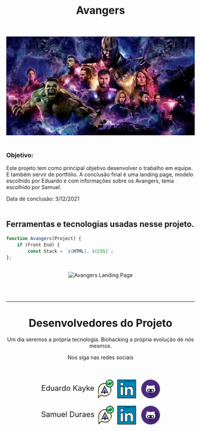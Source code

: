 <div>
    <h1 align='center'> Avangers </h1>
    <br><br>
    <img src="img/avangersreadme.jpg" alt="Avangers" width="800"></img>
    <br><br>
    <h3>Objetivo:</h3>
    <p>Este projeto tem como principal objetivo desenvolver o trabalho em equipe. E também servir de portfólio. A conclusão final é uma landing page, modelo escolhido por Eduardo e com informações sobre os Avangers, tema escolhido por Samuel.</p>
</div>

Data de conclusão: 3/12/2021<br><br>
## Ferramentas e tecnologias usadas nesse projeto.
 
```js
function Avangers(Project) {
    if (Front End) {
        const Stack = `${HTML}, ${CSS}`;
};
```
<br>

<div align="center">

<img src="img/videosite.gif" alt="Avangers Landing Page" width="800"/>

</div>

<br><br>

---
<div>
    <h1 align="center">Desenvolvedores do Projeto</h1>
    <p align="center">Um dia seremos a própria tecnologia. Biohacking a própria evolução de nós mesmos.</p>
    <p align="center">Nos siga nas redes sociais</p>
    <br>
    <div>
        <div>
            <p style="font-size: 20px" align="center">Eduardo Kayke <a href="https://web.telegram.org/z/#-1582796052" target='_blank'><img align="center" src="img/telegram.png" target='_blank' alt="telegram Eduardo" height="50" width="50" /></a> <a href="https://linkedin.com/in/eduardokaykedasilva" target="blank"><img align="center" src="img/linkedin.png" alt="Linkedin Eduardo" height="50" width="50" /></a> 
            <a href="https://github.com/EduardoKayke" target="blank"><img align="center" src="img/github.png" alt="Github Eduardo" height="50" width="50" style="margin-left: 8px"/></a></p>
        </div>
        <div>
            <p align="center" style="font-size: 20px">Samuel Duraes <a href="https://web.telegram.org/z/#-575140342" target='_blank'><img align="center" src="img/telegram.png" target='_blank' alt="telegram Samuel" height="50" width="50" /></a> <a href="https://www.linkedin.com/in/samuel-duraes-423800227/" target="blank"><img align="center" src="img/linkedin.png" alt="Linkedin Samuel" height="50" width="50" /></a> 
            <a href="https://github.com/samuelgomesduraes" target="blank"><img align="center" src="img/github.png" alt="Github Samuel" height="50" width="50" style="margin-left: 8px"/></a></p>
        </div>
    </div>
    <br>
</div>